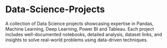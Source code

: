 # Data-Science-Projects
A collection of Data Science projects showcasing expertise in Pandas, Machine Learning, Deep Learning, Power BI and Tableau. Each project includes well-documented notebooks, detailed analysis, dataset links, and insights to solve real-world problems using data-driven techniques.
